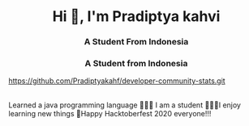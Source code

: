 <h1 align="center">Hi 👋, I'm Pradiptya kahvi</h1>
<h3 align="center">A Student From Indonesia</h3>	<h3 align="center">A Student from Indonesia</h3>

https://github.com/Pradiptyakahf/developer-community-stats.git
<br/>	<br/>

Learned a java programming language 
👨🏻‍🎓 I am a student
👨🏻‍💻I enjoy learning new things
🎊Happy Hacktoberfest 2020 everyone!!!
